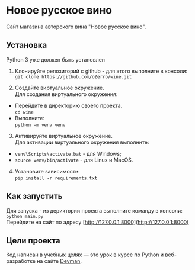 # Новое русское вино

Сайт магазина авторского вина "Новое русское вино".

## Установка
Python 3 уже должен быть установлен
    
1. Клонируйте репозиторий с github - для этого выполните в консоли:  
`git clone https://github.com/oZerro/wine.git`

2. Создайте виртуальное окружение.  
Для создания виртуального окружения:  
- Перейдите в директорию своего проекта.  
`cd wine` 
- Выполните:  
`python -m venv venv`

3. Активируйте виртуальное окружение.  
Для активации виртуального окружения выполните:  
- `venv\Scripts\activate.bat` - для Windows;
- `source venv/bin/activate` - для Linux и MacOS.

4. Установите зависимости:  
 `pip install -r requirements.txt`  


## Как запустить
Для запуска - из дериктории проекта выполните команду в консоли:  
`python main.py`    
Перейдите на сайт по адресу [http://127.0.0.1:8000](http://127.0.0.1:8000)

## Цели проекта

Код написан в учебных целях — это урок в курсе по Python и веб-разработке на сайте [Devman](https://dvmn.org).
